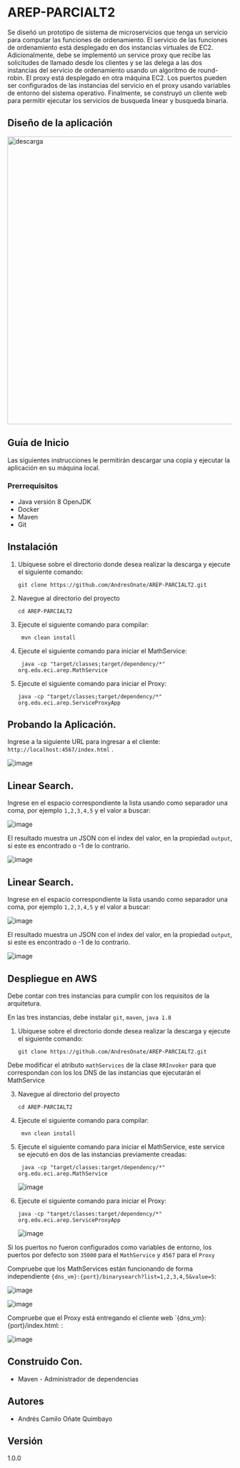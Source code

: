 # AREP-PARCIALT2

Se diseñó un prototipo de sistema de microservicios que tenga un servicio  para computar las funciones de ordenamiento.  El servicio de las funciones de ordenamiento está desplegado en  dos instancias virtuales de EC2. Adicionalmente, debe se implementó un service proxy que recibe las solicitudes de llamado desde los clientes  y se las delega a las dos instancias del servicio de ordenamiento usando un algoritmo de round-robin. El proxy está desplegado en otra máquina EC2. Los puertos pueden ser configurados de las instancias del servicio en el proxy usando variables de entorno del sistema operativo.  Finalmente, se construyó un cliente web para permitir ejecutar los servicios de busqueda linear y busqueda binaria.

## Diseño de la aplicación

<img width="644" alt="descarga" src="https://github.com/AndresOnate/AREP-PARCIALT2/assets/63562181/c9594515-7257-453f-b404-397496ff514c">


## Guía de Inicio

Las siguientes instrucciones le permitirán descargar una copia y ejecutar la aplicación en su máquina local.

### Prerrequisitos

- Java versión 8 OpenJDK
- Docker
- Maven
- Git

## Instalación 


1. Ubíquese sobre el directorio donde desea realizar la descarga y ejecute el siguiente comando:

    ``` git clone https://github.com/AndresOnate/AREP-PARCIALT2.git ```

2. Navegue al directorio del proyecto

   ``` cd AREP-PARCIALT2 ```

3. Ejecute el siguiente comando para compilar:

   ``` mvn clean install```
   
4. Ejecute el siguiente comando para  iniciar el MathService:

   ``` java -cp "target/classes;target/dependency/*" org.edu.eci.arep.MathService```


4. Ejecute el siguiente comando para  iniciar el Proxy:

   ``` java -cp "target/classes;target/dependency/*" org.edu.eci.arep.ServiceProxyApp ```

   
## Probando la Aplicación.  

Ingrese a la siguiente URL para ingresar a el cliente: `http://localhost:4567/index.html` .

![image](https://github.com/AndresOnate/AREP-PARCIALT2/assets/63562181/28910c59-9f4d-4849-8efb-6214fc06a3f2)


## Linear Search.  

Ingrese en el espacio correspondiente la lista usando como separador una coma, por ejemplo `1,2,3,4,5` y el valor a buscar:

![image](https://github.com/AndresOnate/AREP-PARCIALT2/assets/63562181/f94b9b4f-090b-45af-96cc-241e2401a708)

El resultado muestra un JSON con el index del valor, en la propiedad `output`, si este es encontrado o -1 de lo contrario.

![image](https://github.com/AndresOnate/AREP-PARCIALT2/assets/63562181/55ee93de-ba9a-4770-bd40-54d31596367e)

## Linear Search.  

Ingrese en el espacio correspondiente la lista usando como separador una coma, por ejemplo `1,2,3,4,5` y el valor a buscar:

![image](https://github.com/AndresOnate/AREP-PARCIALT2/assets/63562181/b805dac2-0ea7-4ae1-9a26-11751bfe35d7)

El resultado muestra un JSON con el index del valor, en la propiedad `output`, si este es encontrado o -1 de lo contrario.

![image](https://github.com/AndresOnate/AREP-PARCIALT2/assets/63562181/5075c392-3d96-427b-b399-c3aff132cb5e)

## Despliegue en AWS

Debe contar con tres instancias para cumplir con los requisitos de la arquitetura.

En las tres instancias, debe instalar `git`, `maven`, `java 1.8`

1. Ubíquese sobre el directorio donde desea realizar la descarga y ejecute el siguiente comando:

    ``` git clone https://github.com/AndresOnate/AREP-PARCIALT2.git ```

Debe modificar el atributo `mathServices` de la clase `RRInvoker` para que correspondan con los los DNS de las instancias que ejecutarán el MathService

3. Navegue al directorio del proyecto

   ``` cd AREP-PARCIALT2 ```

4. Ejecute el siguiente comando para compilar:

   ``` mvn clean install```
   
5. Ejecute el siguiente comando para  iniciar el MathService, este service se ejecutó en dos de las instancias previamente creadas:

   ``` java -cp "target/classes:target/dependency/*" org.edu.eci.arep.MathService```

   ![image](https://github.com/AndresOnate/AREP-PARCIALT2/assets/63562181/d02026f4-ba6c-4429-81b3-bc82a09a285c)


4. Ejecute el siguiente comando para  iniciar el Proxy:

   ``` java -cp "target/classes:target/dependency/*" org.edu.eci.arep.ServiceProxyApp ```

   ![image](https://github.com/AndresOnate/AREP-PARCIALT2/assets/63562181/c53bb61a-7fb6-44d4-a73e-0a5d62f4cd12)

Si los puertos no fueron configurados como variables de entorno, los puertos por defecto son `35000` para el `MathService` y `4567` para el `Proxy`

Compruebe que los MathServices están funcionando de forma independiente `{dns_vm}:{port}/binarysearch?list=1,2,3,4,5&value=5`: 

![image](https://github.com/AndresOnate/AREP-PARCIALT2/assets/63562181/04207c7e-07db-4e16-9c62-eb10f0d63591)

![image](https://github.com/AndresOnate/AREP-PARCIALT2/assets/63562181/d2aabf72-f825-4ce3-b636-24e7e490854d)

Compruebe que el Proxy está entregando el cliente web `{dns_vm}:{port}/index.html: :

![image](https://github.com/AndresOnate/AREP-PARCIALT2/assets/63562181/ea0231d6-9470-4abc-8efe-825400ddb9ee)


## Construido Con. 

- Maven - Administrador de dependencias

## Autores 

- Andrés Camilo Oñate Quimbayo

## Versión
1.0.0
